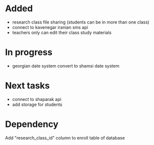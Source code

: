 # Added
* research class file sharing (students can be in more than one class)
* connect to kavenegar iranian sms api
* teachers only can edit their class study materials

# In progress
* georgian date system convert to shamsi date system

# Next tasks
* connect to shaparak api
* add storage for students

# Dependency
Add "research_class_id" column to enroll table of database
